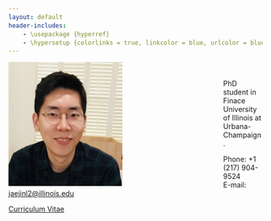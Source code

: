 ```yaml
---
layout: default
header-includes:
    - \usepackage {hyperref}
    - \hypersetup {colorlinks = true, linkcolor = blue, urlcolor = blue}
---
```

<img style="width=209px;height=375px;float:left;padding:-5px;padding-right:200px"
src="/images/photo2.png" alt="" width="226" height="246">

\
\
PhD student in Finace\
University of Illinois at Urbana-Champaign.

Phone: +1 (217) 904-9524\
E-mail: [jaejinl2@illinois.edu](mailto:jaejinl2@illinois.edu)


[Curriculum Vitae](/Jaejin_CV.pdf)
